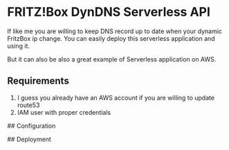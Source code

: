 # FRITZ!Box DynDNS Serverless API

If like me you are willing to keep DNS record up to date when your dynamic FritzBox ip change.
You can easily deploy this serverless application and using it.

But it can also be also a great example of Serverless application on AWS.

## Requirements

1. I guess you already have an AWS account if you are willing to update route53
2. IAM user with proper credentials

## Configuration


## Deployment
